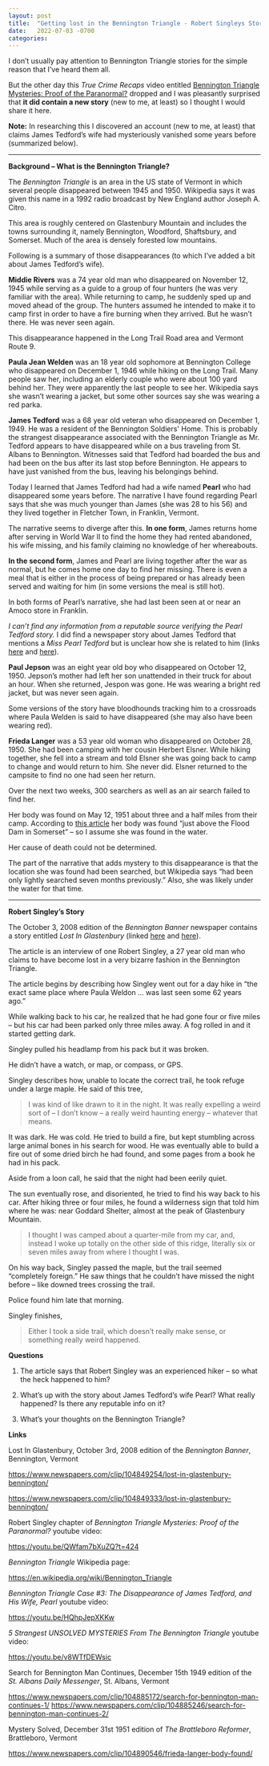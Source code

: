 ```yaml
---
layout: post
title:  "Getting lost in the Bennington Triangle - Robert Singleys Story"
date:   2022-07-03 -0700
categories:
---
```

I don’t usually pay attention to Bennington Triangle stories for the simple reason that I’ve heard them all.


But the other day this *True Crime Recaps* video entitled [Bennington Triangle Mysteries: Proof of the Paranormal?](https://youtu.be/QWfam7bXuZQ?t=424) dropped and I was pleasantly surprised that **it did contain a new story** (new to me, at least) so I thought I would share it here.


**Note:** In researching this I discovered an account (new to me, at least) that claims James Tedford’s wife had mysteriously vanished some years before (summarized below).


----



**Background – What is the Bennington Triangle?**


The *Bennington Triangle* is an area in the US state of Vermont in which several people disappeared between 1945 and 1950.  Wikipedia says it was given this name in a 1992 radio broadcast by New England author Joseph A. Citro.


This area is roughly centered on Glastenbury Mountain and includes the towns surrounding it, namely Bennington, Woodford, Shaftsbury, and Somerset.  Much of the area is densely forested low mountains.


Following is a summary of those disappearances (to which I’ve added a bit about James Tedford’s wife).


**Middie Rivers** was a 74 year old man who disappeared on November 12, 1945 while serving as a guide to a group of four hunters (he was very familiar with the area).  While returning to camp, he suddenly sped up and moved ahead of the group.  The hunters assumed he intended to make it to camp first in order to have a fire burning when they arrived.  But he wasn’t there.  He was never seen again.


This disappearance happened in the Long Trail Road area and Vermont Route 9.


**Paula Jean Welden** was an 18 year old sophomore at Bennington College who disappeared on December 1, 1946 while hiking on the Long Trail.  Many people saw her, including an elderly couple who were about 100 yard behind her.  They were apparently the last people to see her.  Wikipedia says she wasn’t wearing a jacket, but some other sources say she was wearing a red parka.


**James Tedford** was a 68 year old veteran who disappeared on December 1, 1949.  He was a resident of the Bennington Soldiers' Home.  This is probably the strangest disappearance associated with the Bennington Triangle as Mr. Tedford appears to have disappeared while on a bus traveling from St. Albans to Bennington.  Witnesses said that Tedford had boarded the bus and had been on the bus after its last stop before Bennington.  He appears to have just vanished from the bus, leaving his belongings behind.


Today I learned that James Tedford had had a wife named **Pearl** who had disappeared some years before.  The narrative I have found regarding Pearl says that she was much younger than James (she was 28 to his 56) and they lived together in Fletcher Town, in Franklin, Vermont.


The narrative seems to diverge after this. **In one form**, James returns home after serving in World War II to find the home they had rented abandoned, his wife missing, and his family claiming no knowledge of her whereabouts.


**In the second form**, James and Pearl are living together after the war as normal, but he comes home one day to find her missing.  There is even a meal that is either in the process of being prepared or has already been served and waiting for him (in some versions the meal is still hot).


In both forms of Pearl’s narrative, she had last been seen at or near an Amoco store in Franklin.


*I can’t find any information from a reputable source verifying the Pearl Tedford story.*  I did find a newspaper story about James Tedford that mentions a *Miss Pearl Tedford* but is unclear how she is related to him (links [here](https://www.newspapers.com/clip/104885172/search-for-bennington-man-continues-1/) and [here](https://www.newspapers.com/clip/104885246/search-for-bennington-man-continues-2/)).





**Paul Jepson** was an eight year old boy who disappeared on October 12, 1950.  Jepson’s mother had left her son unattended in their truck for about an hour.  When she returned, Jespon was gone.  He was wearing a bright red jacket, but was never seen again.


Some versions of the story have bloodhounds tracking him to a crossroads where Paula Welden is said to have disappeared (she may also have been wearing red).




**Frieda Langer** was a 53 year old woman who disappeared on October 28, 1950.  She had been camping with her cousin Herbert Elsner.  While hiking together, she fell into a stream and told Elsner she was going back to camp to change and would return to him.  She never did.  Elsner returned to the campsite to find no one had seen her return.


Over the next two weeks, 300 searchers as well as an air search failed to find her.


Her body was found on May 12, 1951 about three and a half miles from their camp.  According to [this article](https://www.newspapers.com/clip/104890546/frieda-langer-body-found/) her body was found “just above the Flood Dam in Somerset” – so I assume she was found in the water.


Her cause of death could not be determined.


The part of the narrative that adds mystery to this disappearance is that the location she was found had been searched, but Wikipedia says “had been only lightly searched seven months previously.”  Also, she was likely under the water for that time.


----


**Robert Singley’s Story**


The October 3, 2008 edition of the *Bennington Banner* newspaper contains a story entitled *Lost In Glastenbury* (linked [here](https://www.newspapers.com/clip/104849254/lost-in-glastenbury-bennington/) and [here](https://www.newspapers.com/clip/104849333/lost-in-glastenbury-bennington/)).



The article is an interview of one Robert Singley, a 27 year old man who claims to have become lost in a very bizarre fashion in the Bennington Triangle.


The article begins by describing how Singley went out for a day hike in “the exact same place where Paula Weldon … was last seen some 62 years ago.”


While walking back to his car, he realized that he had gone four or five miles – but his car had been parked only three miles away.  A fog rolled in and it started getting dark.


Singley pulled his headlamp from his pack but it was broken.


He didn’t have a watch, or map, or compass, or GPS.


Singley describes how, unable to locate the correct trail, he took refuge under a large maple.  He said of this tree,


> I was kind of like drawn to it in the night.  It was really expelling a weird sort of – I don’t know – a really weird haunting energy – whatever that means.


It was dark.  He was cold.  He tried to build a fire, but kept stumbling across large animal bones in his search for wood.  He was eventually able to build a fire out of some dried birch he had found, and some pages from a book he had in his pack.


Aside from a loon call, he said that the night had been eerily quiet.


The sun eventually rose, and disoriented, he tried to find his way back to his car.  After hiking three or four miles, he found a wilderness sign that told him where he was: near Goddard Shelter, almost at the peak of Glastenbury Mountain.


> I thought I was camped about a quarter-mile from my car, and, instead I woke up totally on the other side of this ridge, literally six or seven miles away from where I thought I was.


On his way back, Singley passed the maple, but the trail seemed “completely foreign.”  He saw things that he couldn’t have missed the night before – like downed trees crossing the trail.


Police found him late that morning.


Singley finishes,


> Either I took a side trail, which doesn’t really make sense, or something really weird happened.






**Questions**

1. The article says that Robert Singley was an experienced hiker – so what the heck happened to him?

1. What’s up with the story about James Tedford’s wife Pearl?  What really happened?  Is there any reputable info on it?

1. What’s your thoughts on the Bennington Triangle?



**Links**


Lost In Glastenbury, October 3rd, 2008 edition of the *Bennington Banner*, Bennington, Vermont

<https://www.newspapers.com/clip/104849254/lost-in-glastenbury-bennington/>

<https://www.newspapers.com/clip/104849333/lost-in-glastenbury-bennington/>



Robert Singley chapter of *Bennington Triangle Mysteries: Proof of the Paranormal?* youtube video:

<https://youtu.be/QWfam7bXuZQ?t=424>



*Bennington Triangle* Wikipedia page:

<https://en.wikipedia.org/wiki/Bennington_Triangle>



*Bennington Triangle Case #3: The Disappearance of James Tedford, and His Wife, Pearl* youtube video:

<https://youtu.be/HQhpJepXKKw>




*5 Strangest UNSOLVED MYSTERIES From The Bennington Triangle* youtube video:

<https://youtu.be/v8WTfDEWsic>




Search for Bennington Man Continues, December 15th 1949 edition of the *St. Albans Daily Messenger*, St. Albans, Vermont

<https://www.newspapers.com/clip/104885172/search-for-bennington-man-continues-1/>
<https://www.newspapers.com/clip/104885246/search-for-bennington-man-continues-2/>



Mystery Solved, December 31st 1951 edition of *The Brattleboro Reformer*, Brattleboro, Vermont

<https://www.newspapers.com/clip/104890546/frieda-langer-body-found/>